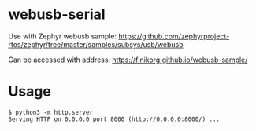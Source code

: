 # webusb-serial

Use with Zephyr webusb sample: https://github.com/zephyrproject-rtos/zephyr/tree/master/samples/subsys/usb/webusb

Can be accessed with address: https://finikorg.github.io/webusb-sample/

Usage
=====

    $ python3 -m http.server
    Serving HTTP on 0.0.0.0 port 8000 (http://0.0.0.0:8000/) ...
